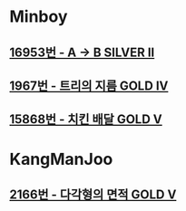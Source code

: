 # Minboy
## [16953번 - A -> B SILVER II](https://www.acmicpc.net/problem/16953)
## [1967번 - 트리의 지름 GOLD IV](https://www.acmicpc.net/problem/1967)
## [15868번 - 치킨 배달 GOLD V](https://www.acmicpc.net/problem/15868)

# KangManJoo
## [2166번 - 다각형의 면적 GOLD V](https://www.acmicpc.net/problem/2166)
